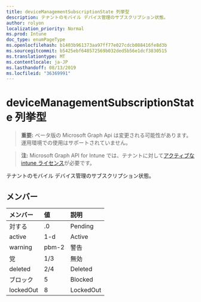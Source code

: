 ```yaml
---
title: deviceManagementSubscriptionState 列挙型
description: テナントのモバイル デバイス管理のサブスクリプション状態。
author: rolyon
localization_priority: Normal
ms.prod: Intune
doc_type: enumPageType
ms.openlocfilehash: b1403b961373aa97ff77e027cdcb088416fe8d3b
ms.sourcegitcommit: b5425ebf648572569b032ded5b56e1dcf3830515
ms.translationtype: MT
ms.contentlocale: ja-JP
ms.lasthandoff: 08/13/2019
ms.locfileid: "36369991"
---
```

# <a name="devicemanagementsubscriptionstate-enum-type"></a>deviceManagementSubscriptionState 列挙型

> **重要:** ベータ版の Microsoft Graph Api は変更される可能性があります。運用環境での使用はサポートされていません。

> **注:** Microsoft Graph API for Intune では、テナントに対して[アクティブな intune ライセンス](https://go.microsoft.com/fwlink/?linkid=839381)が必要です。

テナントのモバイル デバイス管理のサブスクリプション状態。

## <a name="members"></a>メンバー
|メンバー|値|説明|
|:---|:---|:---|
|対する|.0|Pending|
|active|1-d|Active|
|warning|pbm-2|警告|
|党|1/3|無効|
|deleted|2/4|Deleted|
|ブロック|5|Blocked|
|lockedOut|8 |LockedOut|



